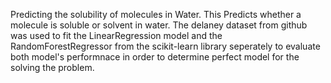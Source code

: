 Predicting the solubility of molecules in Water. This Predicts whether a molecule is soluble or solvent in water.
The delaney dataset from github was used to fit the LinearRegression model and the RandomForestRegressor from the scikit-learn library seperately to 
evaluate both model's performnace in order to determine perfect model for the solving the problem.
